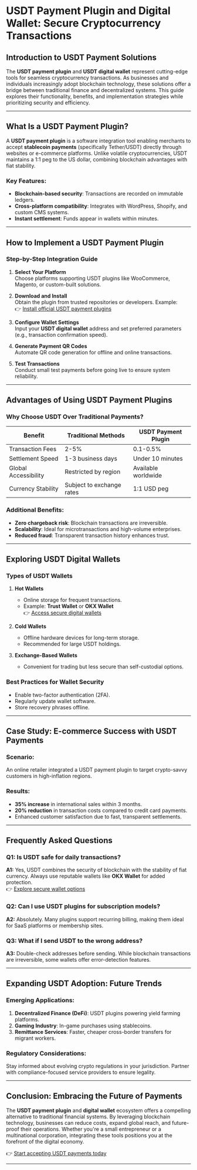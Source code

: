 # USDT Payment Plugin and Digital Wallet: Secure Cryptocurrency Transactions  

## Introduction to USDT Payment Solutions  
The **USDT payment plugin** and **USDT digital wallet** represent cutting-edge tools for seamless cryptocurrency transactions. As businesses and individuals increasingly adopt blockchain technology, these solutions offer a bridge between traditional finance and decentralized systems. This guide explores their functionality, benefits, and implementation strategies while prioritizing security and efficiency.  

---

## What Is a USDT Payment Plugin?  
A **USDT payment plugin** is a software integration tool enabling merchants to accept **stablecoin payments** (specifically Tether/USDT) directly through websites or e-commerce platforms. Unlike volatile cryptocurrencies, USDT maintains a 1:1 peg to the US dollar, combining blockchain advantages with fiat stability.  

### Key Features:  
- **Blockchain-based security**: Transactions are recorded on immutable ledgers.  
- **Cross-platform compatibility**: Integrates with WordPress, Shopify, and custom CMS systems.  
- **Instant settlement**: Funds appear in wallets within minutes.  

---

## How to Implement a USDT Payment Plugin  

### Step-by-Step Integration Guide  

1. **Select Your Platform**  
   Choose platforms supporting USDT plugins like WooCommerce, Magento, or custom-built solutions.  

2. **Download and Install**  
   Obtain the plugin from trusted repositories or developers. Example:  
   👉 [Install official USDT payment plugins](https://bit.ly/okx-bonus)  

3. **Configure Wallet Settings**  
   Input your **USDT digital wallet** address and set preferred parameters (e.g., transaction confirmation speed).  

4. **Generate Payment QR Codes**  
   Automate QR code generation for offline and online transactions.  

5. **Test Transactions**  
   Conduct small test payments before going live to ensure system reliability.  

---

## Advantages of Using USDT Payment Plugins  

### Why Choose USDT Over Traditional Payments?  

| **Benefit**          | **Traditional Methods** | **USDT Payment Plugin** |  
|-----------------------|-------------------------|-------------------------|  
| Transaction Fees      | 2-5%                    | 0.1-0.5%               |  
| Settlement Speed      | 1-3 business days       | Under 10 minutes       |  
| Global Accessibility  | Restricted by region      | Available worldwide     |  
| Currency Stability    | Subject to exchange rates | 1:1 USD peg            |  

### Additional Benefits:  
- **Zero chargeback risk**: Blockchain transactions are irreversible.  
- **Scalability**: Ideal for microtransactions and high-volume enterprises.  
- **Reduced fraud**: Transparent transaction history enhances trust.  

---

## Exploring USDT Digital Wallets  

### Types of USDT Wallets  

1. **Hot Wallets**  
   - Online storage for frequent transactions.  
   - Example: **Trust Wallet** or **OKX Wallet**  
   👉 [Access secure digital wallets](https://bit.ly/okx-bonus)  

2. **Cold Wallets**  
   - Offline hardware devices for long-term storage.  
   - Recommended for large USDT holdings.  

3. **Exchange-Based Wallets**  
   - Convenient for trading but less secure than self-custodial options.  

### Best Practices for Wallet Security  
- Enable two-factor authentication (2FA).  
- Regularly update wallet software.  
- Store recovery phrases offline.  

---

## Case Study: E-commerce Success with USDT Payments  

### Scenario:  
An online retailer integrated a USDT payment plugin to target crypto-savvy customers in high-inflation regions.  

### Results:  
- **35% increase** in international sales within 3 months.  
- **20% reduction** in transaction costs compared to credit card payments.  
- Enhanced customer satisfaction due to fast, transparent settlements.  

---

## Frequently Asked Questions  

### Q1: Is USDT safe for daily transactions?  
**A1:** Yes, USDT combines the security of blockchain with the stability of fiat currency. Always use reputable wallets like **OKX Wallet** for added protection.  
👉 [Explore secure wallet options](https://bit.ly/okx-bonus)  

### Q2: Can I use USDT plugins for subscription models?  
**A2:** Absolutely. Many plugins support recurring billing, making them ideal for SaaS platforms or membership sites.  

### Q3: What if I send USDT to the wrong address?  
**A3:** Double-check addresses before sending. While blockchain transactions are irreversible, some wallets offer error-detection features.  

---

## Expanding USDT Adoption: Future Trends  

### Emerging Applications:  
1. **Decentralized Finance (DeFi)**: USDT plugins powering yield farming platforms.  
2. **Gaming Industry**: In-game purchases using stablecoins.  
3. **Remittance Services**: Faster, cheaper cross-border transfers for migrant workers.  

### Regulatory Considerations:  
Stay informed about evolving crypto regulations in your jurisdiction. Partner with compliance-focused service providers to ensure legality.  

---

## Conclusion: Embracing the Future of Payments  

The **USDT payment plugin** and **digital wallet** ecosystem offers a compelling alternative to traditional financial systems. By leveraging blockchain technology, businesses can reduce costs, expand global reach, and future-proof their operations. Whether you're a small entrepreneur or a multinational corporation, integrating these tools positions you at the forefront of the digital economy.  

👉 [Start accepting USDT payments today](https://bit.ly/okx-bonus)  

--- 
